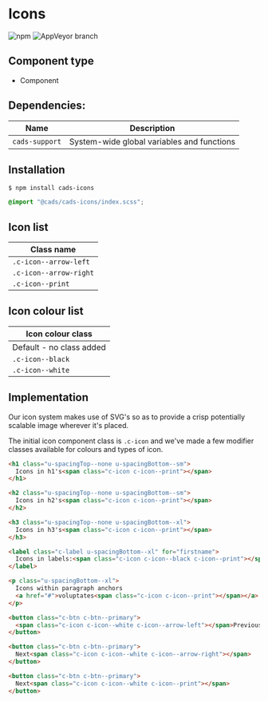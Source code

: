 # Icons

![npm](https://img.shields.io/npm/v/:package.svg)
![AppVeyor branch](https://img.shields.io/appveyor/ci/:user/:repo/:branch.svg)

## Component type

- Component

## Dependencies:

| Name           | Description                                |
| -------------- | ------------------------------------------ |
| `cads-support` | System-wide global variables and functions |

## Installation

```
$ npm install cads-icons
```

```scss
@import "@cads/cads-icons/index.scss";
```

## Icon list

| Class name             |
| ---------------------- |
| `.c-icon--arrow-left`  |
| `.c-icon--arrow-right` |
| `.c-icon--print`       |

## Icon colour list

| Icon colour class        |
| ------------------------ |
| Default - no class added |
| `.c-icon--black`         |
| `.c-icon--white`         |

## Implementation

Our icon system makes use of SVG's so as to provide a crisp potentially scalable image wherever it's placed.

The initial icon component class is `.c-icon` and we've made a few modifier classes available for colours and types of icon.

<!-- prettier-ignore-start -->
```html
<h1 class="u-spacingTop--none u-spacingBottom--sm">
  Icons in h1's<span class="c-icon c-icon--print"></span>
</h1>

<h2 class="u-spacingTop--none u-spacingBottom--sm">
  Icons in h2's<span class="c-icon c-icon--print"></span>
</h2>

<h3 class="u-spacingTop--none u-spacingBottom--xl">
  Icons in h3's<span class="c-icon c-icon--print"></span>
</h3>

<label class="c-label u-spacingBottom--xl" for="firstname">
  Icons in labels:<span class="c-icon c-icon--black c-icon--print"></span>
</label>

<p class="u-spacingBottom--xl">
  Icons within paragraph anchors
  <a href="#">voluptates<span class="c-icon c-icon--print"></span></a>.
</p>

<button class="c-btn c-btn--primary">
  <span class="c-icon c-icon--white c-icon--arrow-left"></span>Previous
</button>

<button class="c-btn c-btn--primary">
  Next<span class="c-icon c-icon--white c-icon--arrow-right"></span>
</button>

<button class="c-btn c-btn--primary">
  Next<span class="c-icon c-icon--white c-icon--print"></span>
</button>
```
<!-- prettier-ignore-end -->
